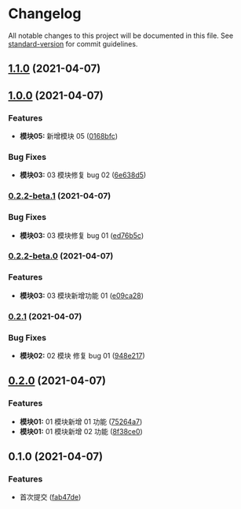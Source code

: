 # Changelog

All notable changes to this project will be documented in this file. See [standard-version](https://github.com/conventional-changelog/standard-version) for commit guidelines.

## [1.1.0](https://gitee.com/xiaoYown/changelog_use/compare/v1.0.0...v1.1.0) (2021-04-07)

## [1.0.0](https://gitee.com/xiaoYown/changelog_use/compare/v0.2.2-beta.1...v1.0.0) (2021-04-07)


### Features

* **模块05:** 新增模块 05 ([0168bfc](https://gitee.com/xiaoYown/changelog_use/commit/0168bfc3ad4fccf21b22dbf8c6b743cc7bbad966))


### Bug Fixes

* **模块03:** 03 模块修复 bug 02 ([6e638d5](https://gitee.com/xiaoYown/changelog_use/commit/6e638d56ff8d9826c6cdae089f26ee41b91964b3))

### [0.2.2-beta.1](https://gitee.com/xiaoYown/changelog_use/compare/v0.2.2-beta.0...v0.2.2-beta.1) (2021-04-07)


### Bug Fixes

* **模块03:** 03 模块修复 bug 01 ([ed76b5c](https://gitee.com/xiaoYown/changelog_use/commit/ed76b5c83296bf7dff9592b69c01c40c3a0577ba))

### [0.2.2-beta.0](https://gitee.com/xiaoYown/changelog_use/compare/v0.2.1...v0.2.2-beta.0) (2021-04-07)


### Features

* **模块03:** 03 模块新增功能 01 ([e09ca28](https://gitee.com/xiaoYown/changelog_use/commit/e09ca28833667806ce81bb4d50f31992b3aca043))

### [0.2.1](https://gitee.com/xiaoYown/changelog_use/compare/v0.2.0...v0.2.1) (2021-04-07)


### Bug Fixes

* **模块02:** 02 模块 修复 bug 01 ([948e217](https://gitee.com/xiaoYown/changelog_use/commit/948e217a4811f82fe446a9de223a80d04be5d3cd))

## [0.2.0](https://gitee.com/xiaoYown/changelog_use/compare/v0.1.0...v0.2.0) (2021-04-07)


### Features

* **模块01:** 01 模块新增 01 功能 ([75264a7](https://gitee.com/xiaoYown/changelog_use/commit/75264a76402493e3da846d082cb7b920b4577615))
* **模块01:** 01 模块新增 02 功能 ([8f38ce0](https://gitee.com/xiaoYown/changelog_use/commit/8f38ce0ff35d4abb661e6a2b139c105ed2d76634))

## 0.1.0 (2021-04-07)


### Features

* 首次提交 ([fab47de](https://gitee.com/xiaoYown/changelog_use/commit/fab47de64e2296cacf374c91fe413728ce66ed46))
